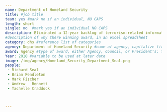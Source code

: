 ```yaml
---
name: Department of Homeland Security
title: #job title
team: yes #mark no if an individual, NO CAPS
length: short
single: no  #mark yes if an individual NO CAPS
description: Eliminated a 12-year backlog of terrorism-related information in digital media, which resulted in the identification of over 1,000 individuals on terrorist watchlists.
#description of why there winning award, in an excel spreadsheet
category: dhs #reference list of categories
agency: Department of Homeland Security #name of agency, capitalize first letter of each name
award: Agency #type of award, either Agency, Council, or President's; this is case sensitive so make sure to match the options listed exactly. This section generates the format of the card
Year: 2018 #variable to be used at later date
image: /img/agency/Homeland_Security_Department_Seal.png
people:
 - Richard Seal
 - Brian Pendleton
 - Mark Fischer
 - Andrew	Bennett
 - Tachelle	Craddock



---
```

